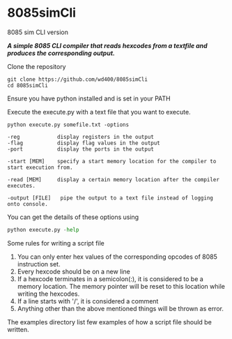 # 8085simCli
8085 sim CLI version

***A simple 8085 CLI compiler that reads hexcodes from a textfile and produces the corresponding output.***



Clone the repository 


``` 
git clone https://github.com/wd400/8085simCli
cd 8085simCli
```

Ensure you have python installed and is set in your PATH

Execute the execute.py with a text file that you want to execute.

```
python execute.py somefile.txt -options

-reg            display registers in the output
-flag           display flag values in the output
-port           display the ports in the output

-start [MEM]    specify a start memory location for the compiler to start execution from.

-read [MEM]     display a certain memory location after the compiler executes.

-output [FILE]   pipe the output to a text file instead of logging onto console.

```

You can get the details of these options using

```python
python execute.py -help
```


Some rules for writing a script file

1. You can only enter hex values of the corresponding opcodes of 8085 instruction set.
2. Every hexcode should be on a new line
3. If a hexcode terminates in a semicolon(:), it is considered to be a memory location. The memory pointer will be reset to this location while writing the hexcodes.
4. If a line starts with '/', it is considered a comment
5. Anything other than the above mentioned things will be thrown as error.


The examples directory list few examples of how a script file should be written.
